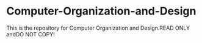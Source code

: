 # Computer-Organization-and-Design
This is the repository for Computer Organization and Design.READ ONLY andDO NOT COPY!

